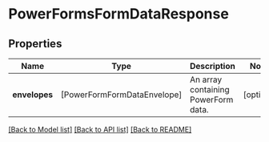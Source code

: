 # PowerFormsFormDataResponse

## Properties
Name | Type | Description | Notes
------------ | ------------- | ------------- | -------------
**envelopes** | [PowerFormFormDataEnvelope] | An array containing PowerForm data. | [optional] 

[[Back to Model list]](../README.md#documentation-for-models) [[Back to API list]](../README.md#documentation-for-api-endpoints) [[Back to README]](../README.md)


